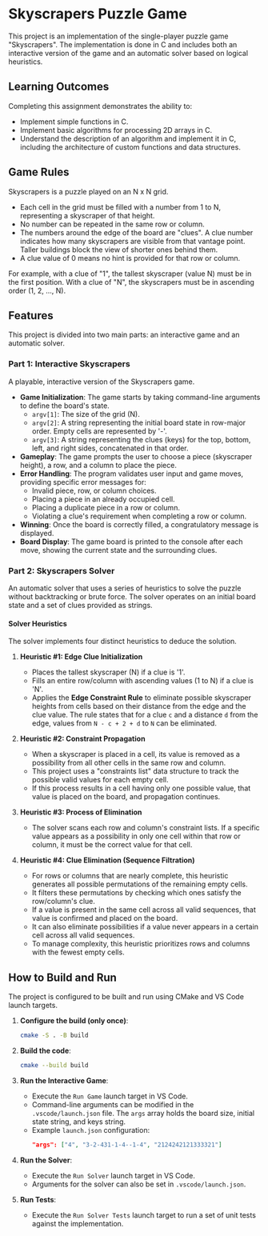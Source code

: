 # Skyscrapers Puzzle Game

This project is an implementation of the single-player puzzle game "Skyscrapers". The implementation is done in C and includes both an interactive version of the game and an automatic solver based on logical heuristics.

## Learning Outcomes

Completing this assignment demonstrates the ability to:
* Implement simple functions in C.
* Implement basic algorithms for processing 2D arrays in C.
* Understand the description of an algorithm and implement it in C, including the architecture of custom functions and data structures.

## Game Rules

Skyscrapers is a puzzle played on an N x N grid.
* Each cell in the grid must be filled with a number from 1 to N, representing a skyscraper of that height.
* No number can be repeated in the same row or column.
* The numbers around the edge of the board are "clues". A clue number indicates how many skyscrapers are visible from that vantage point. Taller buildings block the view of shorter ones behind them.
* A clue value of 0 means no hint is provided for that row or column.

For example, with a clue of "1", the tallest skyscraper (value N) must be in the first position. With a clue of "N", the skyscrapers must be in ascending order (1, 2, ..., N).

## Features

This project is divided into two main parts: an interactive game and an automatic solver.

### Part 1: Interactive Skyscrapers

A playable, interactive version of the Skyscrapers game.

* **Game Initialization**: The game starts by taking command-line arguments to define the board's state.
    * `argv[1]`: The size of the grid (N).
    * `argv[2]`: A string representing the initial board state in row-major order. Empty cells are represented by '-'.
    * `argv[3]`: A string representing the clues (keys) for the top, bottom, left, and right sides, concatenated in that order.
* **Gameplay**: The game prompts the user to choose a piece (skyscraper height), a row, and a column to place the piece.
* **Error Handling**: The program validates user input and game moves, providing specific error messages for:
    * Invalid piece, row, or column choices.
    * Placing a piece in an already occupied cell.
    * Placing a duplicate piece in a row or column.
    * Violating a clue's requirement when completing a row or column.
* **Winning**: Once the board is correctly filled, a congratulatory message is displayed.
* **Board Display**: The game board is printed to the console after each move, showing the current state and the surrounding clues.

### Part 2: Skyscrapers Solver

An automatic solver that uses a series of heuristics to solve the puzzle without backtracking or brute force. The solver operates on an initial board state and a set of clues provided as strings.

#### Solver Heuristics

The solver implements four distinct heuristics to deduce the solution.

1.  **Heuristic #1: Edge Clue Initialization**
    * Places the tallest skyscraper (N) if a clue is '1'.
    * Fills an entire row/column with ascending values (1 to N) if a clue is 'N'.
    * Applies the **Edge Constraint Rule** to eliminate possible skyscraper heights from cells based on their distance from the edge and the clue value. The rule states that for a clue `c` and a distance `d` from the edge, values from `N - c + 2 + d` to `N` can be eliminated.

2.  **Heuristic #2: Constraint Propagation**
    * When a skyscraper is placed in a cell, its value is removed as a possibility from all other cells in the same row and column.
    * This project uses a "constraints list" data structure to track the possible valid values for each empty cell.
    * If this process results in a cell having only one possible value, that value is placed on the board, and propagation continues.

3.  **Heuristic #3: Process of Elimination**
    * The solver scans each row and column's constraint lists. If a specific value appears as a possibility in only one cell within that row or column, it must be the correct value for that cell.

4.  **Heuristic #4: Clue Elimination (Sequence Filtration)**
    * For rows or columns that are nearly complete, this heuristic generates all possible permutations of the remaining empty cells.
    * It filters these permutations by checking which ones satisfy the row/column's clue.
    * If a value is present in the same cell across all valid sequences, that value is confirmed and placed on the board.
    * It can also eliminate possibilities if a value never appears in a certain cell across all valid sequences.
    * To manage complexity, this heuristic prioritizes rows and columns with the fewest empty cells.

## How to Build and Run

The project is configured to be built and run using CMake and VS Code launch targets.

1.  **Configure the build (only once)**:
    ```bash
    cmake -S . -B build
    ```

2.  **Build the code**:
    ```bash
    cmake --build build
    ```

3.  **Run the Interactive Game**:
    * Execute the `Run Game` launch target in VS Code.
    * Command-line arguments can be modified in the `.vscode/launch.json` file. The `args` array holds the board size, initial state string, and keys string.
    * Example `launch.json` configuration:
        ```json
        "args": ["4", "3-2-431-1-4--1-4", "2124242121333321"]
        ```

4.  **Run the Solver**:
    * Execute the `Run Solver` launch target in VS Code.
    * Arguments for the solver can also be set in `.vscode/launch.json`.

5.  **Run Tests**:
    * Execute the `Run Solver Tests` launch target to run a set of unit tests against the implementation.

